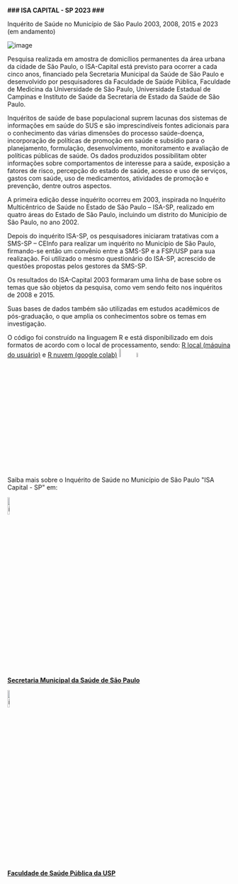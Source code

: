 **### ISA CAPITAL - SP 2023 ###**

Inquérito de Saúde no Município de São Paulo 2003, 2008, 2015 e 2023 (em andamento)

![image](https://github.com/user-attachments/assets/81ed77b3-0a6f-4e15-bca2-62cd86cd0458)

Pesquisa realizada em amostra de domicílios permanentes da área urbana da cidade de São Paulo, o ISA-Capital está previsto para ocorrer a cada cinco anos, financiado pela Secretaria Municipal da Saúde de São Paulo e desenvolvido por pesquisadores da Faculdade de Saúde Pública, Faculdade de Medicina da Universidade de São Paulo, Universidade Estadual de Campinas e Instituto de Saúde da Secretaria de Estado da Saúde de São Paulo.

Inquéritos de saúde de base populacional suprem lacunas dos sistemas de informações em saúde do SUS e são imprescindíveis fontes adicionais para o conhecimento das várias dimensões do processo saúde-doença, incorporação de políticas de promoção em saúde e subsídio para o planejamento, formulação, desenvolvimento, monitoramento e avaliação de políticas públicas de saúde. Os dados produzidos possibilitam obter informações sobre comportamentos de interesse para a saúde, exposição a fatores de risco, percepção do estado de saúde, acesso e uso de serviços, gastos com saúde, uso de medicamentos, atividades de promoção e prevenção, dentre outros aspectos.

A primeira edição desse inquérito ocorreu em 2003, inspirada no Inquérito Multicêntrico de Saúde no Estado de São Paulo – ISA-SP, realizado em quatro áreas do Estado de São Paulo, incluindo um distrito do Município de São Paulo, no ano 2002.

Depois do inquérito ISA-SP, os pesquisadores iniciaram tratativas com a SMS-SP – CEInfo para realizar um inquérito no Município de São Paulo, firmando-se então um convênio entre a SMS-SP e a FSP/USP para sua realização. Foi utilizado o mesmo questionário do ISA-SP, acrescido de questões propostas pelos gestores da SMS-SP.

Os resultados do ISA-Capital 2003 formaram uma linha de base sobre os temas que são objetos da pesquisa, como vem sendo feito nos inquéritos de 2008 e 2015.

Suas bases de dados também são utilizadas em estudos acadêmicos de pós-graduação, o que amplia os conhecimentos sobre os temas em investigação.

O código foi construído na linguagem R e está disponibilizado em dois formatos de acordo com o local de processamento, sendo: <a href="https://github.com/gisa-ceinfo-sms-sp/isacapitalsp/blob/main/codigo-base-sms-sp.r">R local (máquina do usuário)</a> e <a href="https://github.com/gisa-ceinfo-sms-sp/isacapitalsp/blob/main/ISA_CAPITAL_2023.ipynb">R nuvem (google colab)</a>  <img width="7%" alt="image" src="https://github.com/user-attachments/assets/1b069351-d2a9-4017-ac1d-ccad2e98c5d8" />   <img width="5%" alt="image" src="https://github.com/user-attachments/assets/0ef8fba0-3949-4ab8-87e9-24ba219de6c7" />


Saiba mais sobre o Inquérito de Saúde no Município de São Paulo "ISA Capital - SP" em:

<img src="https://github.com/user-attachments/assets/7b248db0-c0aa-4219-a050-8ba6f8f06fd6" alt="image" style="width:10%;">

**[Secretaria Municipal da Saúde de São Paulo](https://capital.sp.gov.br/web/saude/epidemiologia_e_informacao/isacapitalsp)**

<img src="https://github.com/user-attachments/assets/8bf2052c-a92b-4139-a0c1-67cdbcc41a70" alt="image" style="width:10%;">

**[Faculdade de Saúde Pública da USP](https://www.fsp.usp.br/isa-capital/apresentacao/)**
